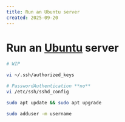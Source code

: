 ```yaml
---
title: Run an Ubuntu server
created: 2025-09-20
---
```

# Run an [Ubuntu](https://ubuntu.com/server) server

```bash
# WIP

vi ~/.ssh/authorized_keys

# PasswordAuthentication **no**
vi /etc/ssh/sshd_config

sudo apt update && sudo apt upgrade

sudo adduser -m username
```